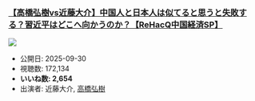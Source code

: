 ### [【高橋弘樹vs近藤大介】中国人と日本人は似てると思うと失敗する？習近平はどこへ向かうのか？【ReHacQ中国経済SP】](https://www.youtube.com/watch?v=MBD3k2kLnD8)
[![](https://img.youtube.com/vi/MBD3k2kLnD8/sddefault.jpg)](https://www.youtube.com/watch?v=MBD3k2kLnD8)
-   公開日: 2025-09-30
-   視聴数: 172,134
-   **いいね数: 2,654**
-   出演者: 近藤大介, [高橋弘樹](/rehacq_fan/people/高橋弘樹 "wikilink")
